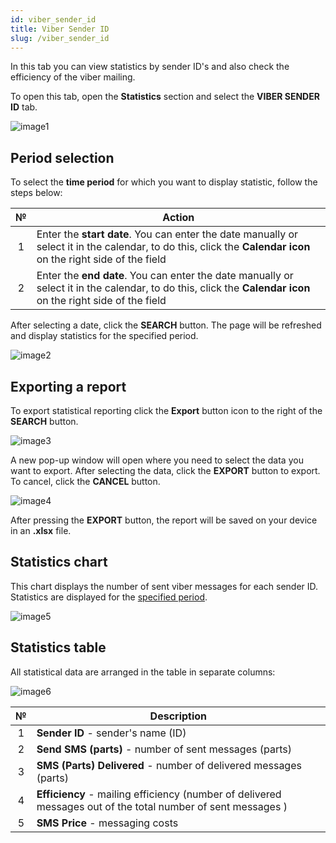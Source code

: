 ```yaml
---
id: viber_sender_id
title: Viber Sender ID
slug: /viber_sender_id
---
```


In this tab you can view statistics by sender ID's and also check the efficiency of the viber mailing.

To open this tab, open the **Statistics** section and select the **VIBER SENDER ID** tab.

![image1](/img/en/sms_statistics_viber_sender_id/image1.png)

## Period selection

To select the **time period** for which you want to display statistic, follow the steps below:

|  №  | Action |
| :-: | ------ |
| 1 | Enter the **start date**. You can enter the date manually or select it in the calendar, to do this, click the **Calendar icon** on the right side of the field |
| 2 | Enter the **end date**. You can enter the date manually or select it in the calendar, to do this, click the **Calendar icon** on the right side of the field |

After selecting a date, click the **SEARCH** button. The page will be refreshed and display statistics for the specified period.

![image2](/img/en/sms_statistics_viber_sender_id/image2.png)

## Exporting a report

To export statistical reporting click the **Export** button icon to the right of the **SEARCH** button.

![image3](/img/en/sms_statistics_viber_sender_id/image3.png)

A new pop-up window will open where you need to select the data you want to export. After selecting the data, click the **EXPORT** button to export. To cancel, click the **CANCEL** button.

![image4](/img/en/sms_statistics_viber_sender_id/image4.png)

After pressing the **EXPORT** button, the report will be saved on your device in an **.xlsx** file.

## Statistics chart

This chart displays the number of sent viber messages for each sender ID. Statistics are displayed for the [specified period](#period-selection).

![image5](/img/en/sms_statistics_viber_sender_id/image5.png)

## Statistics table

All statistical data are arranged in the table in separate columns:

![image6](/img/en/sms_statistics_viber_sender_id/image6.png)

|  №  | Description |
| :-: | ----------- |
| 1 | **Sender ID** - sender's name (ID) |
| 2 | **Send SMS (parts)** - number of sent messages (parts) |
| 3 | **SMS (Parts) Delivered** - number of delivered messages (parts) |
| 4 | **Efficiency** - mailing efficiency (number of delivered messages out of the total number of sent messages ) |
| 5 | **SMS Price** - messaging costs |
